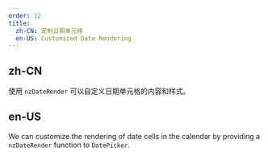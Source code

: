 ```yaml
---
order: 12
title:
  zh-CN: 定制日期单元格
  en-US: Customized Date Rendering
---
```


## zh-CN

使用 `nzDateRender` 可以自定义日期单元格的内容和样式。

## en-US

We can customize the rendering of date cells in the calendar by providing a `nzDateRender` function to `DatePicker`.